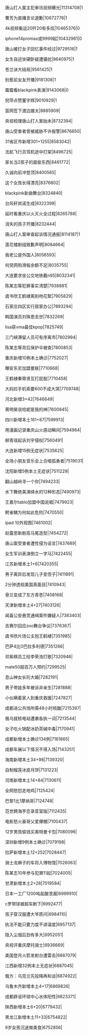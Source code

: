 唐山打人案主犯审讯视频曝光|11314708|1

曹芳为直播言论道歉|10672776|1

4k视频看运20歼20有多炫|10465376|0

iphone14promax或9999起|10432961|0

唐山被打女子回忆事件经过|9729516|1

女生自述坐硬卧疑遭骚扰|9640975|1

苍兰诀大结局|9561425|1

别惹前女友开播|9181308|1

霉霉看blackpink表演|9143068|0

倪萍点赞董宇辉|9010929|1

篮网签下渡边雄太|8885909|

央视梳理唐山打人案始末|8732394|

唐山受害者曾被威胁不许报警|8676650|

31省区市新增301+1255|8583042|

法航飞行员驾机途中打架|8496725|

家长当2孩子的面偷东西|8461772|

久诚向前冲登顶|8400565|

这个女孩长得漂亮|8376802|

blackpink新曲舞台|8324840|

台风轩岚诺生成|8322399|

延时看重庆以火灭火全过程|8265788|

消失的孩子开播|8232444|

唐山打人案审查起诉情况通报|8114187|1

莲花楼剧组致歉声明|8084664|

我老公是外国人|8056593|

何炅网购滑板余额不足|8035755|

大连要求坐公交地铁戴n95|8032341|

陈某志等犯罪事实清楚|7938881|

虞书欣王鹤棣离别吻花絮|7905829|

石家庄四区实行居家办公|7893294|

韩国演员刘珠恩去世|7832269|

lisa获vma最佳kpop|7825749|

三门峡滞留人员可有序离市|7802994|

陈某志等背后保护伞被查|7800853|

重庆新增10例本土确诊|7752027|

曝安东尼加盟曼联|7710668|

王鹤棣秦霄贤互打屁股|7710458|

大妈捡手机索要600不成大哭|7709748|

河北新增3+42|7646649|

黄明昊说哈妮是我的神|7600845|

四川新增本土161+87|7599913|

用漫画记录重庆山火感动瞬间|7594964|

柳青瑶起诉刘宇侵权|7560491|

大连新增15例无症状|7535625|

全场小朋友音乐会上合唱孤勇者|7519031|

沈阳新增5例本土无症状|7511229|

翻山越岭寻一个你|7494233|

水下舞绝美演绎水的12种形态|7490973|

王嘉尔tablo加盟中国说唱|7479923|

鳄雀鳝为何如此危险|7470550|

ipad 10外观图|7461002|

赵露思新剧高马尾造型|7454272|

唐山案受害者遭性侵为谣言|7437689|

女生军训表演倒立一字马|7422455|

江苏新增本土1+6|7420355|

男子离异后发现儿子变侄子|7411891|

2分钟透视美国真面目|7410943|

骨兰变成了东方青苍|7408168|

天津新增本土4+27|7403126|

闻喜公安悬赏通缉案件嫌疑人|7383403|

吉赛尔回应zoo舞台争议|7376367|

虞书欣片场公主抱王鹤棣|7351985|

巴萨4比0巴拉多利德|7351266|

邓紫棋员工给李荣浩打歌|7320946|

mate50超百万人预约|7299525|

息山神女长珩大婚|7282191|

男子带娃多年被诉非亲生|7281888|

小伙瞒着家人到重庆救援|7247827|

成都进公共场所需48小时核酸|7215397|

俄乌就核电站遭袭各执一词|7213544|

女子吃火锅配冰奶茶碱中毒|7170941|

成都新增本土确诊134例|7161865|

成都车展以下情况不得入场|7143251|

海南新增本土34+98|7139320|

自制榴莲冰皮月饼|7131223|

河南新增本土14+84|7130611|

全网怒怼走地鸡|7125424|

巴黎1比1摩纳哥|7124748|

范世錡海芋恋录音室版|7112435|

电影怒火豪哥父爱爆棚|7100437|

12岁男孩偷钱买奥特曼卡包|7080096|

深圳新增9例本土确诊|7079198|

拉萨新增本土12+252|7028447|

骑士龙麻子的车将入博物馆|7026063|

陈某志10年参与犯罪11起|7024005|

甘肃新增本土2+28|7019584|

日本一工厂1200吨盐酸泄漏|6999910|

c罗带球被超车断下|6992477|

孩子穿汉服遭大爷质问|6984110|

执法不能只要力度不讲温度|6957137|

隐入尘烟后劲有多大|6952051|

央视评重庆摩托骑士|6936669|

美国登月火箭发射台遭雷击|6887079|

江西新增32例本土无症状|6887045|

俄方：乌克兰先投降再和谈|6874922|

乌鲁木齐新增本土4+17|6869826|

成都辟谣环球中心水体阳性|6823371|

陕西新增本土6+20|6779432|

黑龙江新增本土11+33|6754822|

9岁女孩沉迷做美食|6752856|

